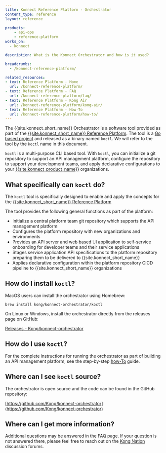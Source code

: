 ```yaml
---
title: Konnect Reference Platform - Orchestrator
content_type: reference
layout: reference

products:
    - api-ops
    - reference-platform
works_on:
  - konnect

description: What is the Konnect Orchestrator and how is it used?

breadcrumbs:
  - /konnect-reference-platform/

related_resources:
- text: Reference Platform - Home
  url: /konnect-reference-platform/
- text: Reference Platform - FAQ
  url: /konnect-reference-platform/faq/
- text: Reference Platform - Kong Air
  url: /konnect-reference-platform/kong-air/
- text: Reference Platform - How-To
  url: /konnect-reference-platform/how-to/
---
```


The {{site.konnect_short_name}} Orchestrator is a software tool provided as part of the 
[{{site.konnect_short_name}} Reference Platform](/konnect-reference-platform/).
The tool is a [Go based project](https://github.com/Kong/konnect-orchestrator) and released 
as a binary named `koctl`. We will refer to the tool by the `koctl` name in this document.

`koctl` is a multi-purpose CLI based tool. With `koctl`, you can initialize a git repository 
to support an API management platform, configure the repository to support your development teams,
and apply declarative configurations to your [{{site.konnect_product_name}}](https://konghq.com/products/kong-konnect)
organizations.

## What specifically can `koctl` do?

The `koctl` tool is specifically designed to enable and apply the concepts for the 
[{{site.konnect_short_name}} Reference Platform](/konnect-reference-platform/)

The tool provides the following general functions as part of the platform:

* Initialize a central platform team git repository which supports the API management platform
* Configures the platform repository with new organizations and environments 
* Provides an API server and web based UI applicaiton to self-service onboarding for developer teams and their service applications
* Stages service application API specifications to the platform repository preparing them to be delivered to {{site.konnect_short_name}}
* Applies declarative configuration within the platform repository CICD pipeline to {{site.konnect_short_name}} organizations

## How do I install `koctl`?

MacOS users can install the orchestrator using Homebrew:

```shell
brew install kong/konnect-orchestrator/koctl
```

On Linux or Windows, install the orchestrator directly from the releases page on GitHub:

[Releases - Kong/konnect-orchestrator](https://github.com/Kong/konnect-orchestrator/releases)

## How do I use `koctl`?

For the complete instructions for running the orchestrator as part of building an API management platform,
see the step-by-step [how-To](/konnect-reference-platform/how-to/) guide. 

## Where can I see `koctl` source?

The orchestrator is open source and the code can be found in the GitHub repository:

[https://github.com/Kong/konnect-orchestrator](https://github.com/Kong/konnect-orchestrator)

## Where can I get more information?

Additional questions may be answered in the [FAQ](/konnect-reference-platform/faq/) page. If your
question is not answered there, please feel free to reach out on the 
[Kong Nation](https://discuss.konghq.com/) discussion forums.
